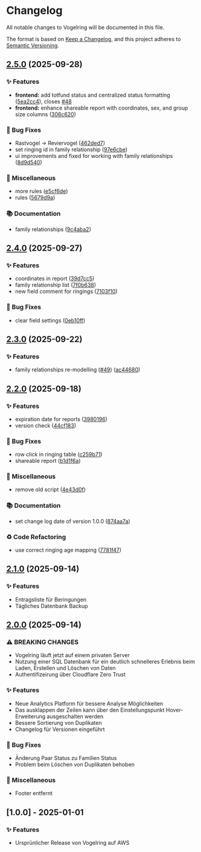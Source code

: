 # Changelog

All notable changes to Vogelring will be documented in this file.

The format is based on [Keep a Changelog](https://keepachangelog.com/en/1.0.0/),
and this project adheres to [Semantic Versioning](https://semver.org/spec/v2.0.0.html).

## [2.5.0](https://github.com/antonroesler/vogelring/compare/v2.4.0...v2.5.0) (2025-09-28)


### ✨ Features

* **frontend:** add totfund status and centralized status formatting ([5ea2cc4](https://github.com/antonroesler/vogelring/commit/5ea2cc456bc918f308678762de71daf95646abde)), closes [#48](https://github.com/antonroesler/vogelring/issues/48)
* **frontend:** enhance shareable report with coordinates, sex, and group size columns ([306c620](https://github.com/antonroesler/vogelring/commit/306c620b436b1e3ebc4ca41464409177b54246ae))


### 🐛 Bug Fixes

* Rastvogel -&gt; Reviervogel ([462ded7](https://github.com/antonroesler/vogelring/commit/462ded70ec740cc666e763ad8587209264a93cad))
* set ringing id in family relationship ([97e6cbe](https://github.com/antonroesler/vogelring/commit/97e6cbefd584d825c412cd0e922336104790f203))
* ui improvements and fixed for working with family relationships ([8d9d540](https://github.com/antonroesler/vogelring/commit/8d9d540635367c816b96dc70b070a44fbe9f294c))


### 🔧 Miscellaneous

* more rules ([e5cf6de](https://github.com/antonroesler/vogelring/commit/e5cf6de6b3f0b2b4dd438b039dfd9ee1edbca407))
* rules ([5679d9a](https://github.com/antonroesler/vogelring/commit/5679d9a23f3bee401a528d819782a74ddffb6285))


### 📚 Documentation

* family relationships ([9c4aba2](https://github.com/antonroesler/vogelring/commit/9c4aba2c43a86cb98803da189ec2998b9ff802d2))

## [2.4.0](https://github.com/antonroesler/vogelring/compare/v2.3.0...v2.4.0) (2025-09-27)


### ✨ Features

* coordinates in report ([39d7cc5](https://github.com/antonroesler/vogelring/commit/39d7cc581a42c3f1d29b422452377cad2984dceb))
* family relationship list ([7f0b638](https://github.com/antonroesler/vogelring/commit/7f0b6382ecc532ffd4322c429eab3f51b041ff34))
* new field comment for ringings ([7103f10](https://github.com/antonroesler/vogelring/commit/7103f104ef71eafd32f803afec42b10c9347b941))


### 🐛 Bug Fixes

* clear field settings ([0eb10ff](https://github.com/antonroesler/vogelring/commit/0eb10ff13506b6c07f185d91f9e44bac237af3a0))

## [2.3.0](https://github.com/antonroesler/vogelring/compare/v2.2.0...v2.3.0) (2025-09-22)


### ✨ Features

* family relationships re-modelling ([#49](https://github.com/antonroesler/vogelring/issues/49)) ([ac44680](https://github.com/antonroesler/vogelring/commit/ac44680a578a5905cce54060ff9c1ba5bb606cae))

## [2.2.0](https://github.com/antonroesler/vogelring/compare/v2.1.0...v2.2.0) (2025-09-18)


### ✨ Features

* expiration date for reports ([3980196](https://github.com/antonroesler/vogelring/commit/3980196360ad016187c82639e2d4af3d2006b80d))
* version check ([44cf183](https://github.com/antonroesler/vogelring/commit/44cf18382d01bf864b81bb84d4a9d6334b40bfbc))


### 🐛 Bug Fixes

* row click in ringing table ([c259b71](https://github.com/antonroesler/vogelring/commit/c259b7137623679d26af87a174f0ba6c9651e565))
* shareable report ([b1d1f6a](https://github.com/antonroesler/vogelring/commit/b1d1f6a6c25b5e734b30aab061d96f2929c91cb0))


### 🔧 Miscellaneous

* remove old script ([4e43d0f](https://github.com/antonroesler/vogelring/commit/4e43d0fb599e19f50d6e783a4680eb09d5766476))


### 📚 Documentation

* set change log date of version 1.0.0 ([874aa7a](https://github.com/antonroesler/vogelring/commit/874aa7a9f20176f2509753f48f54b3b2eada998a))


### ♻️ Code Refactoring

* use correct ringing age mapping ([7781f47](https://github.com/antonroesler/vogelring/commit/7781f475a646e66c27c72db112eed2d4d70da2fc))

## [2.1.0](https://github.com/antonroesler/vogelring/compare/v2.0.0...v2.1.0) (2025-09-14)

### ✨ Features

- Entragsliste für Beringungen
- Tägliches Datenbank Backup

## [2.0.0](https://github.com/antonroesler/vogelring/compare/v1.0.0...v2.0.0) (2025-09-14)

### ⚠ BREAKING CHANGES

- Vogelring läuft jetzt auf einem privaten Server
- Nutzung einer SQL Datenbank für ein deutlich schnelleres Erlebnis beim Laden, Erstellen und Löschen von Daten
- Authentifizeirung über Cloudflare Zero Trust

### ✨ Features

- Neue Analytics Platform für bessere Analyse Möglichkeiten
- Das ausklappen der Zeilen kann über den Einstellungspunkt Hover-Erweiterung ausgeschalten werden
- Bessere Sortierung von Duplikaten
- Changelog für Versionen eingeführt

### 🐛 Bug Fixes

- Änderung Paar Status zu Familien Status
- Problem beim Löschen von Duplikaten behoben

### 🔧 Miscellaneous

- Footer entfernt

## [1.0.0] - 2025-01-01

### ✨ Features

- Ursprünlicher Release von Vogelring auf AWS
